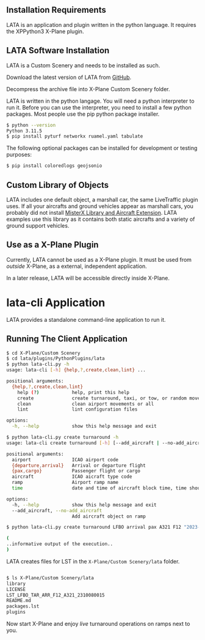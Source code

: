 
## Installation Requirements

LATA is an application and plugin written in the python language. It requires the XPPython3 X-Plane plugin.

## LATA Software Installation

LATA is a Custom Scenery and needs to be installed as such.

Download the latest version of LATA from [GitHub](https://github.com/devleaks/lata). 

Decompress the archive file into X-Plane Custom Scenery folder.

LATA is written in the python langage. 
You will need a python interpreter to run it.
Before you can use the interpreter, you need to install a few python packages. Most people use the pip python package installer.

```sh
$ python --version
Python 3.11.5
$ pip install pyturf networkx ruamel.yaml tabulate
```

The following optional packages can be installed for development or testing purposes:

```sh
$ pip install coloredlogs geojsonio
```

## Custom Library of Objects

LATA includes one default object, a marshall car, the same LiveTraffic plugin uses. If all your aircrafts and ground vehicles appear as marshall cars, you probably did not install [MisterX Library and Aircraft Extension](https://forums.x-plane.org/index.php?/files/file/28167-misterx-library-and-static-aircraft-extension/). LATA examples use this library as it contains both static aircrafts and a variety of ground support vehicles.
## Use as a X-Plane Plugin

Currently, LATA cannot be used as a X-Plane plugin. It must be used from *outside* X-Plane, as a external, independent application.

In a later release, LATA will be accessible directly inside X-Plane.

# lata-cli Application

LATA provides a standalone command-line application to run it.

## Running The Client Application

```sh
$ cd X-Plane/Custom Scenery
$ cd lata/plugins/PythonPlugins/lata
$ python lata-cli.py -h
usage: lata-cli [-h] {help,?,create,clean,lint} ...

positional arguments:
  {help,?,create,clean,lint}
    help (?)            help, print this help
    create              create turnaround, taxi, or tow, or random movement
    clean               clean airport movements or all
    lint                lint configuration files

options:
  -h, --help            show this help message and exit

$ python lata-cli.py create turnaround -h
usage: lata-cli create turnaround [-h] [--add_aircraft | --no-add_aircraft] airport {departure,arrival} [{pax,cargo}] aircraft ramp time

positional arguments:
  airport               ICAO airport code
  {departure,arrival}   Arrival or departure flight
  {pax,cargo}           Passenger flight or cargo
  aircraft              ICAO aicraft type code
  ramp                  Airport ramp name
  time                  date and time of aircraft block time, time should be in ISO format: 2023-10-06T18:00:46 in simulator time zone

options:
  -h, --help            show this help message and exit
  --add_aircraft, --no-add_aircraft
                        Add aircraft object on ramp

$ python lata-cli.py create turnaround LFBO arrival pax A321 F12 "2023-10-08T00:15"

(
..informative output of the execution..
)
```

LATA creates files for LST in the `X-Plane/Custom Scenery/lata` folder.

```sh

$ ls X-Plane/Custom Scenery/lata
library
LICENSE
LST_LFBO_TAR_ARR_F12_A321_2310080015
README.md
packages.lst
plugins
```

Now start X-Plane and enjoy *live* turnaround operations on ramps next to you.